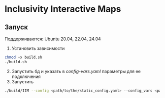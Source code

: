 # Inclusivity Interactive Maps

## Запуск
Поддерживаются: Ubuntu 20.04, 22.04, 24.04

1. Установить зависимости
```bash
chmod +x build.sh
./build.sh
```
2. Запустить бд и указать в *config-vars.yaml* параметры для ее подключения
3. Запустить
```bash
./build/IIM --config <path/to/the/static_config.yaml> --config_vars <path/to/the/config_vars.yaml>
```